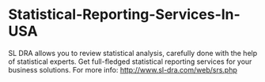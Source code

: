# Statistical-Reporting-Services-In-USA
SL DRA allows you to review statistical analysis, carefully done with the help of statistical experts. Get full-fledged statistical reporting services for your business solutions.  For more info: http://www.sl-dra.com/web/srs.php
